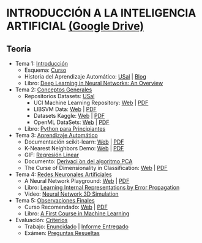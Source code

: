 # INTRODUCCIÓN A LA INTELIGENCIA ARTIFICIAL [(Google Drive)](https://drive.google.com/drive/u/0/folders/11oatPhRQAqZnc73HO7VKpOREyLKnnZzj)

## Teoría
  - Tema 1: [Introducción](https://drive.google.com/file/d/16scL7P1eleC4SKlmU68805jTq2Ly9W1w/view)
    - Esquema: [Curso](https://drive.google.com/file/d/1sz4OCcfn8Pp6geMdMuWXxgznZnizhUe8/view)
    - Historia del Aprendizaje Automático: [USal](https://drive.google.com/file/d/1ovszPydcMcdjSKomMjSvTLIKLAgopF3J/view) | [Blog](https://drive.google.com/file/d/1zyZ6jd5a8Ck9zqwd0IvdCzHS29pskC86/view)
    - Libro: [Deep Learning in Neural Networks: An Overview](https://drive.google.com/file/d/1aWOv83sKKY2909g189ZpIhSbtpNM3IUD/view)
  - Tema 2: [Conceptos Generales](https://drive.google.com/file/d/1_UtBizYXgNoe56WD93zeJ6fW2ZK0UMlC/view)
    - Repositorios Datasets: [USal](https://drive.google.com/file/d/1WdQq8UppUhQA4W7T_RztbCtkgsFgH-Hm/view)
      - UCI Machine Learning Repository: [Web](https://archive.ics.uci.edu/ml/index.php) | [PDF](https://drive.google.com/file/d/1ohGzxcWujwJrdEIPV0-1RVOP5XVgnSMK/view)
      - LIBSVM Data: [Web](https://www.csie.ntu.edu.tw/~cjlin/libsvmtools/datasets/) | [PDF](https://drive.google.com/file/d/1BmYSlnjJTQ7iJ65goEfF-QRZQzuLVJwz/view)
      - Datasets Kaggle: [Web](https://www.kaggle.com/datasets) | [PDF](https://drive.google.com/file/d/16kOVte7YYugjrzLHBqt-OWHzMnNb7H_C/view)
      - OpenML DataSets: [Web](https://www.openml.org/search?type=data) | [PDF](https://drive.google.com/file/d/1aazmTHCZmk3Xoo14whl5p8ZDYJwjVm74/view)
    - Libro: [Python para Principiantes](https://drive.google.com/file/d/1qoeos6_DdW5x2TmCchwmeNMc-54UM9AH/view)
  - Tema 3: [Aprendizaje Automático](https://drive.google.com/file/d/1PsAaXwn9oQa4uzvdrQqOTQMo7cUZ_dR-/view)
    - Documentación scikit-learn: [Web](https://scikit-learn.org/stable/documentation.html) | [PDF](https://drive.google.com/file/d/1uOuIjWaGzY7eJTyx6EhA0Qr85p7nxGtI/view)
    - K-Nearest Neighbors Demo: [Web](http://vision.stanford.edu/teaching/cs231n-demos/knn/) | [PDF](https://drive.google.com/file/d/1TOWx_VTv4Dl4h78BzWrbw0fm8rcyXtwx/view)
    - GIF: [Regresión Linear](https://drive.google.com/file/d/1LYEEkx7CuCddkdIJyv0DBwdftE8kOJUu/view)
    - Documento: [Derivaci ́on del algoritmo PCA](https://drive.google.com/file/d/12doJedT_zLsR4WTvROLS1UfcEiycXank/view)
    - The Curse of Dimensionality in Classification: [Web](http://www.visiondummy.com/2014/04/curse-dimensionality-affect-classification/) | [PDF](https://drive.google.com/file/d/157FM1mZWfhKH79LnnuPnmtd9aQ9KzyTM/view)
  - Tema 4: [Redes Neuronales Artificiales](https://drive.google.com/file/d/19-cSl8vSV3s4YFvsrsLrq3ZDQGxcyTrs/view)
      - A Neural Network Playground: [Web](https://playground.tensorflow.org/) | [PDF](https://drive.google.com/file/d/1qoeos6_DdW5x2TmCchwmeNMc-54UM9AH/view)
    - Libro: [Learning Internal Representations by Error Propagation](https://drive.google.com/file/d/1GTtJBnRkHNoekHbNlv7CdpbisBRUZlrx/view)
    - Video: [Neural Network 3D Simulation](https://drive.google.com/file/d/1GTtJBnRkHNoekHbNlv7CdpbisBRUZlrx/view)
  - Tema 5: [Observaciones Finales](https://drive.google.com/file/d/15a_A1STNWdvnWIVmoA4hV_Ki4UyxwmP-/view)
    - Curso Recomendado: [Web](https://www.coursera.org/learn/machine-learning) | [PDF](https://drive.google.com/file/d/143nnVrEFxNn59NjpecFBB8MEisNRZK1A/view)
    - Libro: [A First Course in Machine Learning](https://drive.google.com/file/d/1tSFUcUJDaaP3d99veGs7eNCmMyxdzn7Y/view)
  - Evaluación: [Criterios](https://drive.google.com/file/d/1o2BByrQ5ejGYN88-ttVqKFU5gIn-Qb7F/view)
    - Trabajo: [Enuncidado](https://drive.google.com/file/d/1wwkSo4UxAi6mt_X1t3nNNlvPiMpajTBy/view) | [Informe Entregado](https://drive.google.com/file/d/1weWAK9NgpnY1xCXpkYMc37q4MizzVbT3/view)
    - Exámen: [Preguntas Resueltas](https://drive.google.com/file/d/1hfs0jpnUHC66TKIlsVRWzRLfnRfBhr8Y/view)
  
  
  

